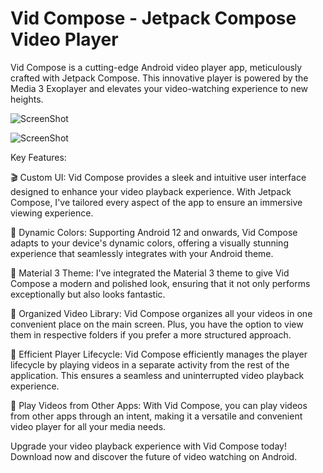 # Vid Compose - Jetpack Compose Video Player

Vid Compose is a cutting-edge Android video player app, meticulously crafted with Jetpack Compose. This innovative player is powered by the Media 3 Exoplayer and elevates your video-watching experience to new heights.

![ScreenShot](/VidComposeCoverCompressed.png)

![ScreenShot](/VidComposeIcon3.png)

Key Features:

🎬 Custom UI: Vid Compose provides a sleek and intuitive user interface designed to enhance your video playback experience. With Jetpack Compose, I've tailored every aspect of the app to ensure an immersive viewing experience.

🌈 Dynamic Colors: Supporting Android 12 and onwards, Vid Compose adapts to your device's dynamic colors, offering a visually stunning experience that seamlessly integrates with your Android theme.

🎨 Material 3 Theme: I've integrated the Material 3 theme to give Vid Compose a modern and polished look, ensuring that it not only performs exceptionally but also looks fantastic.

📂 Organized Video Library: Vid Compose organizes all your videos in one convenient place on the main screen. Plus, you have the option to view them in respective folders if you prefer a more structured approach.

🔄 Efficient Player Lifecycle: Vid Compose efficiently manages the player lifecycle by playing videos in a separate activity from the rest of the application. This ensures a seamless and uninterrupted video playback experience.

📲 Play Videos from Other Apps: With Vid Compose, you can play videos from other apps through an intent, making it a versatile and convenient video player for all your media needs.

Upgrade your video playback experience with Vid Compose today! Download now and discover the future of video watching on Android.
